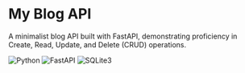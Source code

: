 # My Blog API

A minimalist blog API built with FastAPI, demonstrating proficiency in Create, Read, Update, and Delete (CRUD) operations.

![Python](https://img.shields.io/badge/python-3.9+-blue.svg)
![FastAPI](https://img.shields.io/badge/FastAPI-0.111.0-009688.svg)
![SQLite3](https://img.shields.io/badge/SQLite3-003B57.svg)

